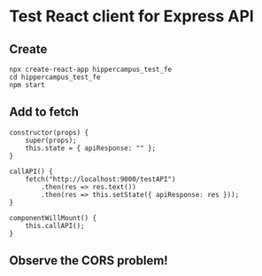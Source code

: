 # Test React client for Express API

## Create

```
npx create-react-app hippercampus_test_fe
cd hippercampus_test_fe
npm start
```

## Add to fetch

```
constructor(props) {
    super(props);
    this.state = { apiResponse: "" };
}

callAPI() {
    fetch("http://localhost:9000/testAPI")
        .then(res => res.text())
        .then(res => this.setState({ apiResponse: res }));
}

componentWillMount() {
    this.callAPI();
}
```

## Observe the CORS problem!